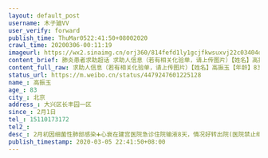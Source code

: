 ```yaml
---
layout: default_post
username: 木子廸VV
user_verify: forward
publish_time: ThuMar0522:41:50+08002020
crawl_time: 20200306-00:11:19
imageurl: https://wx2.sinaimg.cn/orj360/814fefd1ly1gcjfkwsuxvj22c03404qp.jpg
content_brief: 肺炎患者求助超话 求助人信息（若有相关化验单，请上传图片）【姓名】高振玉【年龄】83【所在城市】北京【所在小区、社区】大兴区长丰园一区【患病时间】2月1日【联系方式】●●●【其他紧急联系人】【病情描述】 2月初因细菌性肺部感染➕心衰在建宫医院急诊住院输液8天，情况好转出 ...全文
content_full_raw: 求助人信息（若有相关化验单，请上传图片）【姓名】高振玉【年龄】83【所在城市】北京【所在小区、社区】大兴区长丰园一区【患病时间】2月1日【联系方式】●●●【其他紧急联系人】【病情描述】2月初因细菌性肺部感染➕心衰在建宫医院急诊住院输液8天，情况好转出院(医院禁止继续住院，门诊不收治)，回家后一直断断续续反复，今去天坛医院查出复发，医生建议尽快住院治疗。仍然没有医院可以收治住院，求助！@人民日报@人民日报
status_url: https://m.weibo.cn/status/4479247601225128
name_: 高振玉
age_: 83
city_: 北京
address_: 大兴区长丰园一区
since_: 2月1日
tel_: 15110173172
tel2_: 
desc_: 2月初因细菌性肺部感染➕心衰在建宫医院急诊住院输液8天，情况好转出院(医院禁止继续住院，门诊不收治)，回家后一直断断续续反复，今去天坛医院查出复发，医生建议尽快住院治疗。仍然没有医院可以收治住院，求助！@人民日报@人民日报
publish_timestamp: 2020-03-05 22:41:50+08:00
---
```

